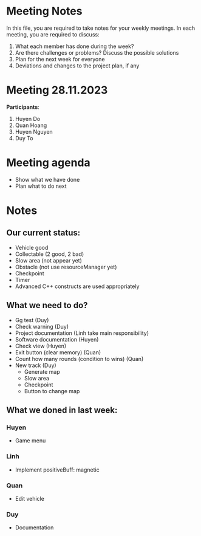 # Meeting Notes
In this file, you are required to take notes for your weekly meetings. 
In each meeting, you are required to discuss:

1. What each member has done during the week?
2. Are there challenges or problems? Discuss the possible solutions
3. Plan for the next week for everyone
4. Deviations and changes to the project plan, if any

# Meeting 28.11.2023 

**Participants**:

1. Huyen Do
2. Quan Hoang
3. Huyen Nguyen
4. Duy To

# Meeting agenda
   - Show what we have done
   - Plan what to do next 
# Notes

## Our current status: 

- Vehicle good 
- Collectable (2 good, 2 bad)
- Slow area (not appear yet)
- Obstacle (not use resourceManager yet)
- Checkpoint 
- Timer 
- Advanced C++ constructs are used appropriately 

## What we need to do? 

- Gg test (Duy)
- Check warning (Duy)
- Project documentation (Linh take main responsibility)
- Software documentation (Huyen)
- Check view (Huyen)
- Exit button (clear memory) (Quan)
- Count how many rounds (condition to wins) (Quan)
- New track (Duy)
   - Generate map 
   - Slow area 
   - Checkpoint
   - Button to change map 

## What we doned in last week: 

### Huyen 
- Game menu

### Linh 
- Implement positiveBuff: magnetic 

### Quan 
- Edit vehicle 

### Duy 
- Documentation 
